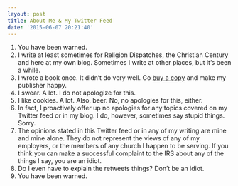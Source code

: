 ```yaml
---
layout: post
title: About Me & My Twitter Feed
date: '2015-06-07 20:21:40'
---
```



1. You have been warned.
2. I write at least sometimes for Religion Dispatches, the Christian Century and here at my own blog. Sometimes I write at other places, but it’s been a while.
3. I wrote a book once. It didn’t do very well. Go [buy a copy](http://www.amazon.com/Changing-Script-Authentically-Progressive-Political/dp/1935439146) and make my publisher happy.
4. I swear. A lot. I do not apologize for this.
5. I like cookies. A lot. Also, beer. No, no apologies for this, either.
6. In fact, I proactively offer up no apologies for any topics covered on my Twitter feed or in my blog. I do, however, sometimes say stupid things. Sorry.
7. The opinions stated in this Twitter feed or in any of my writing are mine and mine alone. They do not represent the views of any of my employers, or the members of any church I happen to be serving. If you think you can make a successful complaint to the IRS about any of the things I say, you are an idiot.
8. Do I even have to explain the retweets things? Don’t be an idiot.
9. You have been warned.


